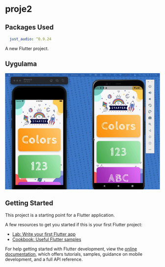 # proje2

## Packages Used


```yaml
  just_audio: ^0.9.24
```
A new Flutter project.

## Uygulama 
<p align="center"><img src="/demo.gif"></p>



## Getting Started

This project is a starting point for a Flutter application.

A few resources to get you started if this is your first Flutter project:

- [Lab: Write your first Flutter app](https://docs.flutter.dev/get-started/codelab)
- [Cookbook: Useful Flutter samples](https://docs.flutter.dev/cookbook)

For help getting started with Flutter development, view the
[online documentation](https://docs.flutter.dev/), which offers tutorials,
samples, guidance on mobile development, and a full API reference.


